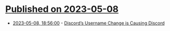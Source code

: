 # [Published on 2023-05-08](index.md)

* [2023-05-08, 18:56:00](https://soylentnews.org/article.pl?sid=23/05/07/1728228&from=rss) - [Discord’s Username Change is Causing Discord](https://soylentnews.org/article.pl?sid=23/05/07/1728228&from=rss)
